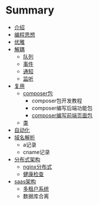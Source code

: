 # Summary

* [介绍](README.md)
* [编程思想](chapter1.md)
* [优雅](you-ya.md)
* [解耦](jie-ou.md)
  * [队列](jie-ou/dui-lie.md)
  * [事件](jie-ou/shi-jian.md)
  * [通知](jie-ou/tong-zhi.md)
  * [监听](jie-ou/jian-ting.md)
* [复用](fu-yong.md)
  * [composer包](fu-yong/composerbao.md)
    * composer包开发教程
    * composer编写后端功能包
    * [composer编写前端页面包](fu-yong/composerbao/composerbian-xie-qian-duan-ye-mian-bao.md)
  * [类](fu-yong/lei.md)
* [自动化](zi-dong-hua.md)
* [域名解析](yu-ming.md)
  * a记录
  * cname记录
* [分布式架构](fen-bu-shi-jia-gou.md)
  * [nginx分布式](fen-bu-shi-jia-gou/nginxfen-bu-shi.md)
  * [健康检查](fen-bu-shi-jia-gou/jian-kang-jian-cha.md)
* [saas架构](saasjia-gou.md)
  * [多租户系统](saasjia-gou/duo-zu-hu-xi-tong.md)
  * 数据库合离

